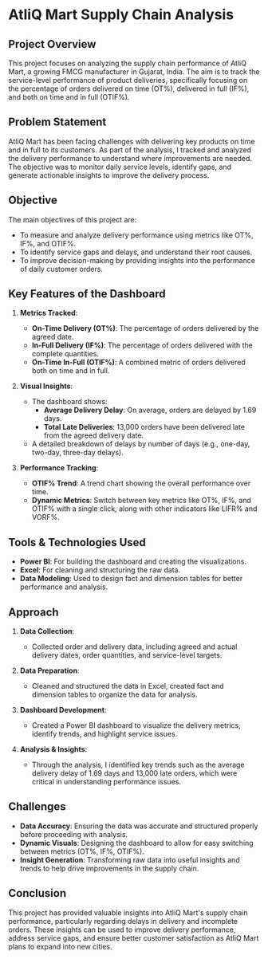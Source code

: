 # AtliQ Mart Supply Chain Analysis

## Project Overview

This project focuses on analyzing the supply chain performance of AtliQ Mart, a growing FMCG manufacturer in Gujarat, India. The aim is to track the service-level performance of product deliveries, specifically focusing on the percentage of orders delivered on time (OT%), delivered in full (IF%), and both on time and in full (OTIF%).

## Problem Statement

AtliQ Mart has been facing challenges with delivering key products on time and in full to its customers. As part of the analysis, I tracked and analyzed the delivery performance to understand where improvements are needed. The objective was to monitor daily service levels, identify gaps, and generate actionable insights to improve the delivery process.

## Objective

The main objectives of this project are:

- To measure and analyze delivery performance using metrics like OT%, IF%, and OTIF%.
- To identify service gaps and delays, and understand their root causes.
- To improve decision-making by providing insights into the performance of daily customer orders.

## Key Features of the Dashboard

1. **Metrics Tracked**: 
   - **On-Time Delivery (OT%)**: The percentage of orders delivered by the agreed date.
   - **In-Full Delivery (IF%)**: The percentage of orders delivered with the complete quantities.
   - **On-Time In-Full (OTIF%)**: A combined metric of orders delivered both on time and in full.

2. **Visual Insights**: 
   - The dashboard shows:
     - **Average Delivery Delay**: On average, orders are delayed by 1.69 days.
     - **Total Late Deliveries**: 13,000 orders have been delivered late from the agreed delivery date.
   - A detailed breakdown of delays by number of days (e.g., one-day, two-day, three-day delays).

3. **Performance Tracking**:
   - **OTIF% Trend**: A trend chart showing the overall performance over time.
   - **Dynamic Metrics**: Switch between key metrics like OT%, IF%, and OTIF% with a single click, along with other indicators like LIFR% and VORF%.

## Tools & Technologies Used

- **Power BI**: For building the dashboard and creating the visualizations.
- **Excel**: For cleaning and structuring the raw data.
- **Data Modeling**: Used to design fact and dimension tables for better performance and analysis.

## Approach

1. **Data Collection**: 
   - Collected order and delivery data, including agreed and actual delivery dates, order quantities, and service-level targets.

2. **Data Preparation**: 
   - Cleaned and structured the data in Excel, created fact and dimension tables to organize the data for analysis.

3. **Dashboard Development**: 
   - Created a Power BI dashboard to visualize the delivery metrics, identify trends, and highlight service issues.

4. **Analysis & Insights**: 
   - Through the analysis, I identified key trends such as the average delivery delay of 1.69 days and 13,000 late orders, which were critical in understanding performance issues.

## Challenges

- **Data Accuracy**: Ensuring the data was accurate and structured properly before proceeding with analysis.
- **Dynamic Visuals**: Designing the dashboard to allow for easy switching between metrics (OT%, IF%, OTIF%).
- **Insight Generation**: Transforming raw data into useful insights and trends to help drive improvements in the supply chain.

## Conclusion

This project has provided valuable insights into AtliQ Mart's supply chain performance, particularly regarding delays in delivery and incomplete orders. These insights can be used to improve delivery performance, address service gaps, and ensure better customer satisfaction as AtliQ Mart plans to expand into new cities.

